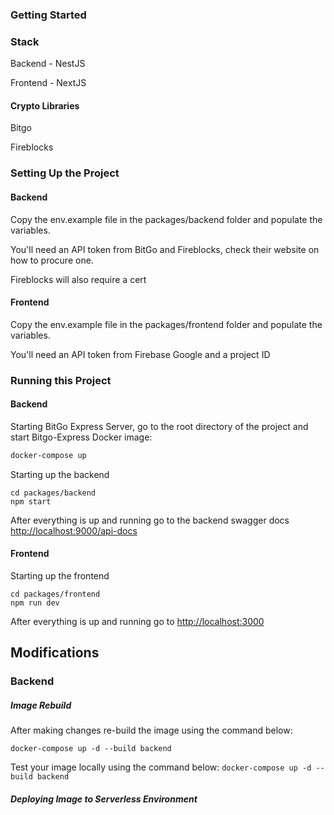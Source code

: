 ### Getting Started

### Stack
Backend - NestJS

Frontend - NextJS

#### Crypto Libraries
Bitgo

Fireblocks

### Setting Up the Project
#### Backend
Copy the env.example file in the packages/backend folder and populate the variables.

You'll need an API token from BitGo and Fireblocks, check their website on how to procure one.

Fireblocks will also require a cert

#### Frontend
Copy the env.example file in the packages/frontend folder and populate the variables.

You'll need an API token from Firebase Google and a project ID

### Running this Project
#### Backend
Starting BitGo Express Server, go to the root directory of the project and start Bitgo-Express Docker image:
```bash
docker-compose up
```
Starting up the backend
```aidl
cd packages/backend
npm start
```
After everything is up and running go to the backend swagger docs
[http://localhost:9000/api-docs
](http://localhost:9000/api-docs)

#### Frontend
Starting up the frontend
```aidl
cd packages/frontend
npm run dev
```
After everything is up and running go to
[http://localhost:3000
](http://localhost:3000)



## Modifications

### Backend

##### Image Rebuild
After making changes re-build the image using the command below:

`docker-compose up -d --build backend`

Test your image locally using the command below:
`docker-compose up -d --build backend`

##### Deploying Image to Serverless Environment
